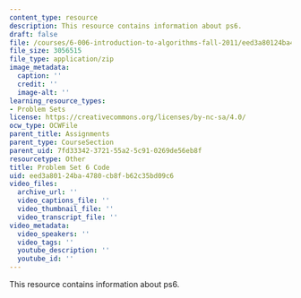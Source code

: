 ```yaml
---
content_type: resource
description: This resource contains information about ps6.
draft: false
file: /courses/6-006-introduction-to-algorithms-fall-2011/eed3a80124ba4780cb8fb62c35bd09c6_ps6.zip
file_size: 3056515
file_type: application/zip
image_metadata:
  caption: ''
  credit: ''
  image-alt: ''
learning_resource_types:
- Problem Sets
license: https://creativecommons.org/licenses/by-nc-sa/4.0/
ocw_type: OCWFile
parent_title: Assignments
parent_type: CourseSection
parent_uid: 7fd33342-3721-55a2-5c91-0269de56eb8f
resourcetype: Other
title: Problem Set 6 Code
uid: eed3a801-24ba-4780-cb8f-b62c35bd09c6
video_files:
  archive_url: ''
  video_captions_file: ''
  video_thumbnail_file: ''
  video_transcript_file: ''
video_metadata:
  video_speakers: ''
  video_tags: ''
  youtube_description: ''
  youtube_id: ''
---
```

This resource contains information about ps6.